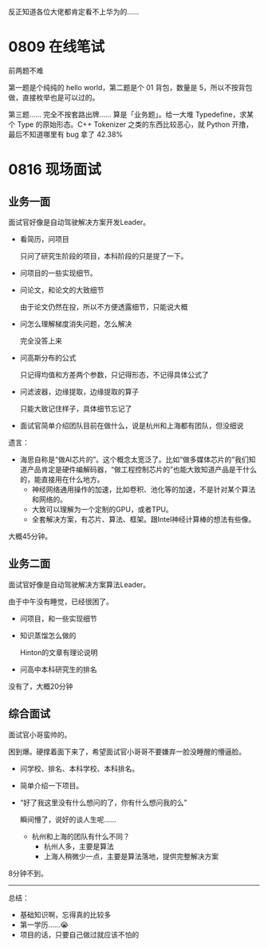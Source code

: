 反正知道各位大佬都肯定看不上华为的……

# 0809 在线笔试

前两题不难

第一题是个纯纯的 hello world，第二题是个 01 背包，数量是 5，所以不按背包做，直接枚举也是可以过的。

第三题…… 完全不按套路出牌…… 算是「业务题」。给一大堆 Typedefine，求某个 Type 的原始形态。C++ Tokenizer 之类的东西比较恶心，就 Python 开撸，最后不知道哪里有 bug 拿了 42.38%

# 0816 现场面试

## 业务一面

面试官好像是自动驾驶解决方案开发Leader。

- 看简历，问项目

  只问了研究生阶段的项目，本科阶段的只是提了一下。

- 问项目的一些实现细节。
- 问论文，和论文的大致细节

  由于论文仍然在投，所以不方便透露细节，只能说大概

- 问怎么理解梯度消失问题，怎么解决

  完全没答上来

- 问高斯分布的公式

  只记得均值和方差两个参数，只记得形态，不记得具体公式了

- 问滤波器，边缘提取，边缘提取的算子

  只能大致记住样子，具体细节忘记了

- 面试官简单介绍团队目前在做什么，说是杭州和上海都有团队，但没细说

遗言：

- 海思自称是“做AI芯片的”。这个概念太宽泛了。比如“做多媒体芯片的”我们知道产品肯定是硬件编解码器，“做工程控制芯片的”也能大致知道产品是干什么的，能直接用在什么地方。
  - 神经网络通用操作的加速，比如卷积、池化等的加速，不是针对某个算法和网络的。
  - 大致可以理解为一个定制的GPU，或者TPU。
  - 全套解决方案，有芯片、算法、框架。跟Intel神经计算棒的想法有些像。

大概45分钟。

## 业务二面

面试官好像是自动驾驶解决方案算法Leader。

由于中午没有睡觉，已经很困了。

- 问项目，和一些实现细节
- 知识蒸馏怎么做的

  Hinton的文章有理论说明

- 问高中本科研究生的排名

没有了，大概20分钟

## 综合面试

面试官小哥蛮帅的。

困到爆。硬撑着面下来了，希望面试官小哥哥不要嫌弃一脸没睡醒的懵逼脸。

- 问学校、排名、本科学校、本科排名。
- 简单介绍一下项目。
- “好了我这里没有什么想问的了，你有什么想问我的么”

  瞬间懵了，说好的谈人生呢……

  - 杭州和上海的团队有什么不同？
    - 杭州人多，主要是算法
    - 上海人稍微少一点，主要是算法落地，提供完整解决方案

8分钟不到。

---

总结：

- 基础知识啊，忘得真的比较多
- 第一学历……😭
- 项目的话，只要自己做过就应该不怕的
